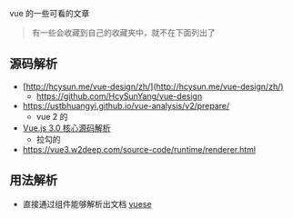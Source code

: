 vue 的一些可看的文章

> 有一些会收藏到自己的收藏夹中，就不在下面列出了 

## 源码解析

- [http://hcysun.me/vue-design/zh/](http://hcysun.me/vue-design/zh/)
  - https://github.com/HcySunYang/vue-design
- https://ustbhuangyi.github.io/vue-analysis/v2/prepare/
  - vue 2 的
- [ Vue.js 3.0 核心源码解析](https://kaiwu.lagou.com/course/courseInfo.htm?courseId=326#/content) 
  - 拉勾的
- https://vue3.w2deep.com/source-code/runtime/renderer.html

## 用法解析

- 直接通过组件能够解析出文档 [vuese](https://github.com/vuese/vuese)